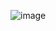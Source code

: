 ![image](https://github.com/RobloxLabs/configuration-website/assets/43089001/0a3c81d0-454d-48b6-b016-6ac60cc34296)
